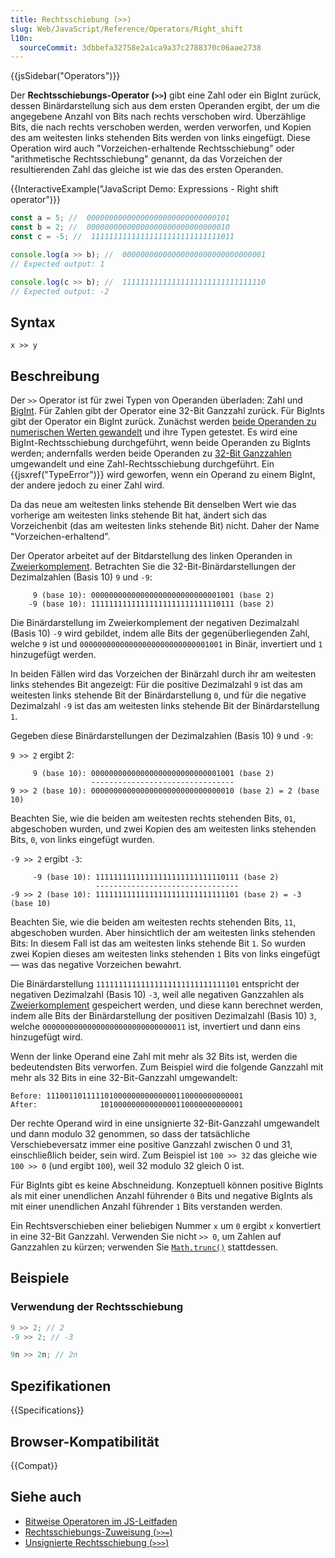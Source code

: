 ```yaml
---
title: Rechtsschiebung (>>)
slug: Web/JavaScript/Reference/Operators/Right_shift
l10n:
  sourceCommit: 3dbbefa32758e2a1ca9a37c2788370c06aae2738
---
```


{{jsSidebar("Operators")}}

Der **Rechtsschiebungs-Operator (`>>`)** gibt eine Zahl oder ein BigInt zurück, dessen Binärdarstellung sich aus dem ersten Operanden ergibt, der um die angegebene Anzahl von Bits nach rechts verschoben wird. Überzählige Bits, die nach rechts verschoben werden, werden verworfen, und Kopien des am weitesten links stehenden Bits werden von links eingefügt. Diese Operation wird auch "Vorzeichen-erhaltende Rechtsschiebung" oder "arithmetische Rechtsschiebung" genannt, da das Vorzeichen der resultierenden Zahl das gleiche ist wie das des ersten Operanden.

{{InteractiveExample("JavaScript Demo: Expressions - Right shift operator")}}

```js interactive-example
const a = 5; //  00000000000000000000000000000101
const b = 2; //  00000000000000000000000000000010
const c = -5; //  11111111111111111111111111111011

console.log(a >> b); //  00000000000000000000000000000001
// Expected output: 1

console.log(c >> b); //  11111111111111111111111111111110
// Expected output: -2
```

## Syntax

```js-nolint
x >> y
```

## Beschreibung

Der `>>` Operator ist für zwei Typen von Operanden überladen: Zahl und [BigInt](/de/docs/Web/JavaScript/Reference/Global_Objects/BigInt). Für Zahlen gibt der Operator eine 32-Bit Ganzzahl zurück. Für BigInts gibt der Operator ein BigInt zurück. Zunächst werden [beide Operanden zu numerischen Werten gewandelt](/de/docs/Web/JavaScript/Guide/Data_structures#numeric_coercion) und ihre Typen getestet. Es wird eine BigInt-Rechtsschiebung durchgeführt, wenn beide Operanden zu BigInts werden; andernfalls werden beide Operanden zu [32-Bit Ganzzahlen](/de/docs/Web/JavaScript/Reference/Global_Objects/Number#fixed-width_number_conversion) umgewandelt und eine Zahl-Rechtsschiebung durchgeführt. Ein {{jsxref("TypeError")}} wird geworfen, wenn ein Operand zu einem BigInt, der andere jedoch zu einer Zahl wird.

Da das neue am weitesten links stehende Bit denselben Wert wie das vorherige am weitesten links stehende Bit hat, ändert sich das Vorzeichenbit (das am weitesten links stehende Bit) nicht. Daher der Name "Vorzeichen-erhaltend".

Der Operator arbeitet auf der Bitdarstellung des linken Operanden in [Zweierkomplement](https://de.wikipedia.org/wiki/Zweierkomplement). Betrachten Sie die 32-Bit-Binärdarstellungen der Dezimalzahlen (Basis 10) `9` und `-9`:

```plain
     9 (base 10): 00000000000000000000000000001001 (base 2)
    -9 (base 10): 11111111111111111111111111110111 (base 2)
```

Die Binärdarstellung im Zweierkomplement der negativen Dezimalzahl (Basis 10) `-9` wird gebildet, indem alle Bits der gegenüberliegenden Zahl, welche `9` ist und `00000000000000000000000000001001` in Binär, invertiert und `1` hinzugefügt werden.

In beiden Fällen wird das Vorzeichen der Binärzahl durch ihr am weitesten links stehendes Bit angezeigt: Für die positive Dezimalzahl `9` ist das am weitesten links stehende Bit der Binärdarstellung `0`, und für die negative Dezimalzahl `-9` ist das am weitesten links stehende Bit der Binärdarstellung `1`.

Gegeben diese Binärdarstellungen der Dezimalzahlen (Basis 10) `9` und `-9`:

`9 >> 2` ergibt 2:

```plain
     9 (base 10): 00000000000000000000000000001001 (base 2)
                  --------------------------------
9 >> 2 (base 10): 00000000000000000000000000000010 (base 2) = 2 (base 10)
```

Beachten Sie, wie die beiden am weitesten rechts stehenden Bits, `01`, abgeschoben wurden, und zwei Kopien des am weitesten links stehenden Bits, `0`, von links eingefügt wurden.

`-9 >> 2` ergibt `-3`:

```plain
     -9 (base 10): 11111111111111111111111111110111 (base 2)
                   --------------------------------
-9 >> 2 (base 10): 11111111111111111111111111111101 (base 2) = -3 (base 10)
```

Beachten Sie, wie die beiden am weitesten rechts stehenden Bits, `11`, abgeschoben wurden. Aber hinsichtlich der am weitesten links stehenden Bits: In diesem Fall ist das am weitesten links stehende Bit `1`. So wurden zwei Kopien dieses am weitesten links stehenden `1` Bits von links eingefügt — was das negative Vorzeichen bewahrt.

Die Binärdarstellung `11111111111111111111111111111101` entspricht der negativen Dezimalzahl (Basis 10) `-3`, weil alle negativen Ganzzahlen als [Zweierkomplement](https://de.wikipedia.org/wiki/Zweierkomplement) gespeichert werden, und diese kann berechnet werden, indem alle Bits der Binärdarstellung der positiven Dezimalzahl (Basis 10) `3`, welche `00000000000000000000000000000011` ist, invertiert und dann eins hinzugefügt wird.

Wenn der linke Operand eine Zahl mit mehr als 32 Bits ist, werden die bedeutendsten Bits verworfen. Zum Beispiel wird die folgende Ganzzahl mit mehr als 32 Bits in eine 32-Bit-Ganzzahl umgewandelt:

```plain
Before: 11100110111110100000000000000110000000000001
After:              10100000000000000110000000000001
```

Der rechte Operand wird in eine unsignierte 32-Bit-Ganzzahl umgewandelt und dann modulo 32 genommen, so dass der tatsächliche Verschiebeversatz immer eine positive Ganzzahl zwischen 0 und 31, einschließlich beider, sein wird. Zum Beispiel ist `100 >> 32` das gleiche wie `100 >> 0` (und ergibt `100`), weil 32 modulo 32 gleich 0 ist.

Für BigInts gibt es keine Abschneidung. Konzeptuell können positive BigInts als mit einer unendlichen Anzahl führender `0` Bits und negative BigInts als mit einer unendlichen Anzahl führender `1` Bits verstanden werden.

Ein Rechtsverschieben einer beliebigen Nummer `x` um `0` ergibt `x` konvertiert in eine 32-Bit Ganzzahl. Verwenden Sie nicht `>> 0`, um Zahlen auf Ganzzahlen zu kürzen; verwenden Sie [`Math.trunc()`](/de/docs/Web/JavaScript/Reference/Global_Objects/Math/trunc#using_bitwise_no-ops_to_truncate_numbers) stattdessen.

## Beispiele

### Verwendung der Rechtsschiebung

```js
9 >> 2; // 2
-9 >> 2; // -3

9n >> 2n; // 2n
```

## Spezifikationen

{{Specifications}}

## Browser-Kompatibilität

{{Compat}}

## Siehe auch

- [Bitweise Operatoren im JS-Leitfaden](/de/docs/Web/JavaScript/Guide/Expressions_and_operators#bitwise_operators)
- [Rechtsschiebungs-Zuweisung (`>>=`)](/de/docs/Web/JavaScript/Reference/Operators/Right_shift_assignment)
- [Unsignierte Rechtsschiebung (`>>>`)](/de/docs/Web/JavaScript/Reference/Operators/Unsigned_right_shift)
